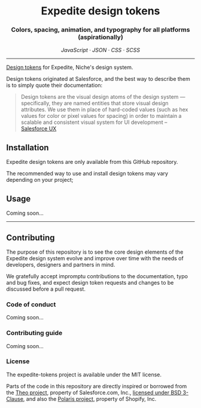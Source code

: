 <h1 align="center">Expedite design tokens</h1>

<h3 align="center">Colors, spacing, animation, and typography for all platforms (aspirationally)</h3>

<p align="center"><em>JavaScript · JSON · CSS · SCSS</em></p>

---

[Design tokens](https://medium.com/eightshapes-llc/tokens-in-design-systems-25dd82d58421) for Expedite, Niche's design system.

Design tokens originated at Salesforce, and the best way to describe them is to simply quote their documentation:

> Design tokens are the visual design atoms of the design system — specifically, they are named entities that store visual design attributes. We use them in place of hard-coded values (such as hex values for color or pixel values for spacing) in order to maintain a scalable and consistent visual system for UI development – [Salesforce UX](https://www.lightningdesignsystem.com/design-tokens/)

## Installation

Expedite design tokens are only available from this GitHub repository.

The recommended way to use and install design tokens may vary depending on your project; 

## Usage

Coming soon...

---

## Contributing

The purpose of this repository is to see the core design elements of the Expedite design system
evolve and improve over time with the needs of developers, designers and partners in mind.

We gratefully accept impromptu contributions to the documentation, typo and bug fixes,
and expect design token requests and changes to be discussed before a pull request.

### Code of conduct

Coming soon...

### Contributing guide

Coming soon...

### License

The expedite-tokens project is available under the MIT license.

Parts of the code in this repository are directly inspired or borrowed
from the [Theo project](https://github.com/salesforce-ux/theo),
property of Salesforce.com, Inc., [licensed under BSD 3-Clause](https://git.io/sfdc-license),
and also the [Polaris project](https://github.com/Shopify/polaris-react), 
property of Shopify, Inc.